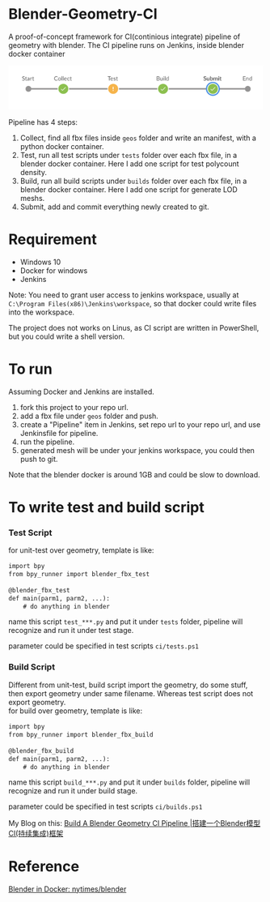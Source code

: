 # Blender-Geometry-CI

A proof-of-concept framework for CI(continious integrate) pipeline of geometry with blender.
The CI pipeline runs on Jenkins, inside blender docker container

![stages](images/stages.png)

Pipeline has 4 steps:
1. Collect, find all fbx files inside `geos` folder and write an manifest, with a python docker container.  
2. Test, run all test scripts under `tests` folder over each fbx file, in a blender docker container. Here I add one script for test polycount density.
3. Build, run all build scripts under `builds` folder over each fbx file, in a blender docker container. Here I add one script for generate LOD meshs.  
4. Submit, add and commit everything newly created to git.  

# Requirement
* Windows 10  
* Docker for windows  
* Jenkins  

Note: You need to grant user access to jenkins workspace, usually at `C:\Program Files(x86)\Jenkins\workspace`, so that docker could write files into the workspace.  

The project does not works on Linus, as CI script are written in PowerShell, but you could write a shell version.

# To run

Assuming Docker and Jenkins are installed.
1. fork this project to your repo url.  
2. add a fbx file under `geos` folder and push.  
3. create a "Pipeline" item in Jenkins, set repo url to your repo url, and use Jenkinsfile for pipeline.  
4. run the pipeline.  
5. generated mesh will be under your jenkins workspace, you could then push to git.

Note that the blender docker is around 1GB and could be slow to download.

# To write test and build script  


### Test Script  

for unit-test over geometry, template is like:  
```
import bpy
from bpy_runner import blender_fbx_test

@blender_fbx_test
def main(parm1, parm2, ...):
    # do anything in blender
```

name this script `test_***.py` and put it under `tests` folder, pipeline will recognize and run it under test stage.  

parameter could be specified in test scripts `ci/tests.ps1`  

### Build Script  

Different from unit-test, build script import the geometry, do some stuff, then export geometry under same filename.  Whereas test script does not export geometry.  
for build over geometry, template is like:  
```
import bpy
from bpy_runner import blender_fbx_build

@blender_fbx_build
def main(parm1, parm2, ...):
    # do anything in blender
```

name this script `build_***.py` and put it under `builds` folder, pipeline will recognize and run it under build stage.  

parameter could be specified in test scripts `ci/builds.ps1`  

My Blog on this: [Build A Blender Geometry CI Pipeline |搭建一个Blender模型CI(持续集成)框架](http://ma-yidong.com/2020/07/11/build-a-blender-geometry-ci-pipeline/)

# Reference
[Blender in Docker: nytimes/blender](https://github.com/nytimes/rd-blender-docker)  
